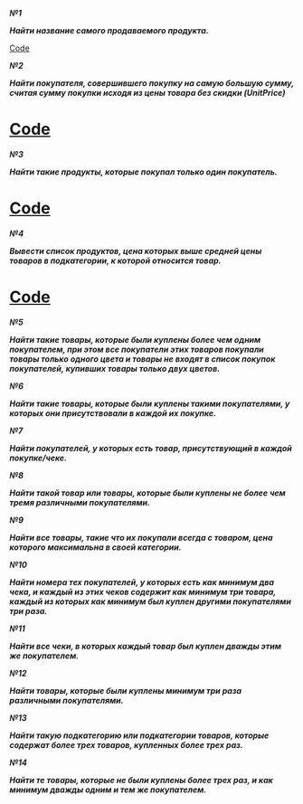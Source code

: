 ***№1***

***Найти название самого продаваемого продукта.***

[Code](https://github.com/DmitryVasilkovW/ITMO-database-labs/blob/main/Lab4/Task1.sql)

***№2***

***Найти покупателя, совершившего покупку на самую большую сумму, считая
сумму покупки исходя из цены товара без скидки (UnitPrice)***

# [Code](https://github.com/DmitryVasilkovW/ITMO-database-labs/blob/main/Lab4/Task2.sql)

***№3***

***Найти такие продукты, которые покупал только один покупатель.***

# [Code](https://github.com/DmitryVasilkovW/ITMO-database-labs/blob/main/Lab4/Task3.sql)

***№4***

***Вывести список продуктов, цена которых выше средней цены товаров в
подкатегории, к которой относится товар.***

# [Code](https://github.com/DmitryVasilkovW/ITMO-database-labs/blob/main/Lab4/Task4.sql)

***№5***

***Найти такие товары, которые были куплены более чем одним покупателем, при
этом все покупатели этих товаров покупали товары только одного цвета и товары
не входят в список покупок покупателей, купивших товары только двух цветов.***

***№6***

***Найти такие товары, которые были куплены такими покупателями, у которых
они присутствовали в каждой их покупке.***

***№7***

***Найти покупателей, у которых есть товар, присутствующий в каждой
покупке/чеке.***

***№8***

***Найти такой товар или товары, которые были куплены не более чем тремя
различными покупателями.***

***№9***

***Найти все товары, такие что их покупали всегда с товаром, цена которого
максимальна в своей категории.***

***№10***

***Найти номера тех покупателей, у которых есть как минимум два чека, и
каждый из этих чеков содержит как минимум три товара, каждый из которых как
минимум был куплен другими покупателями три раза.***

***№11***

***Найти все чеки, в которых каждый товар был куплен дважды этим же
покупателем.***

***№12***

***Найти товары, которые были куплены минимум три раза различными
покупателями.***

***№13***

***Найти такую подкатегорию или подкатегории товаров, которые содержат
более трех товаров, купленных более трех раз.***

***№14***

***Найти те товары, которые не были куплены более трех раз, и как минимум
дважды одним и тем же покупателем.***
